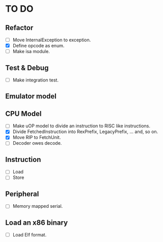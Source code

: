 # TO DO

## Refactor

- [ ] Move InternalException to exception.
- [x] Define opcode as enum.
- [ ] Make isa module.

## Test & Debug

- [ ] Make integration test.

## Emulator model

## CPU Model

- [ ] Make uOP model to divide an instruction to RISC like instructions.
- [x] Divide FetchedInstruction into RexPrefix, LegacyPrefix, ... and, so on.
- [x] Move RIP to FetchUnit.
- [ ] Decoder owes decode.

## Instruction

- [ ] Load
- [ ] Store

## Peripheral

- [ ] Memory mapped serial.

## Load an x86 binary

- [ ] Load Elf format.
